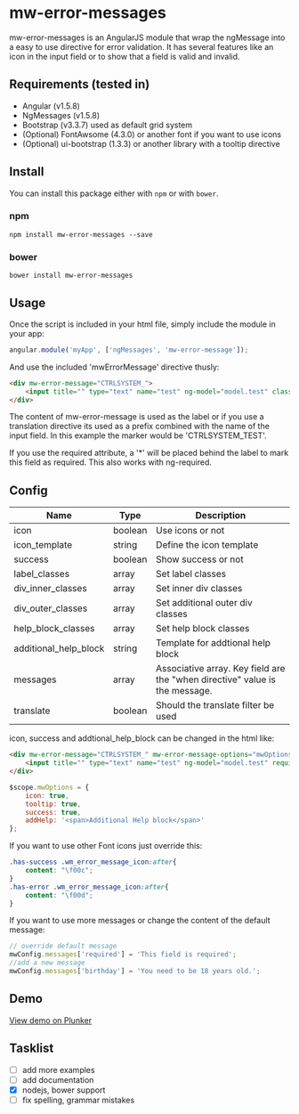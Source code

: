 # mw-error-messages

mw-error-messages is an AngularJS module that wrap the ngMessage into a easy to use directive for error validation. It has several features like an icon in the input field or to show that a field is valid and invalid.

## Requirements (tested in)
- Angular (v1.5.8)
- NgMessages (v1.5.8)
- Bootstrap (v3.3.7) used as default grid system
- (Optional) FontAwsome (4.3.0) or another font if you want to use icons
- (Optional) ui-bootstrap (1.3.3) or another library with a tooltip directive

## Install

You can install this package either with `npm` or with `bower`.

### npm

```shell
npm install mw-error-messages --save
```

### bower

```shell
bower install mw-error-messages
```

## Usage

Once the script is included in your html file, simply include the module in your app:
```javascript
angular.module('myApp', ['ngMessages', 'mw-error-message']);
```
    

And use the included 'mwErrorMessage' directive thusly:
```html
<div mw-error-message="CTRLSYSTEM_">
    <input title="" type="text" name="test" ng-model="model.test" class="form-control" required/>
</div>
```
    

The content of mw-error-message is used as the label or if you use a translation directive its used as a prefix combined with the name of the input field.
In this example the marker would be 'CTRLSYSTEM_TEST'.

If you use the required attribute, a '*' will be placed behind the label to mark this field as required. This also works with ng-required.


## Config

Name                    | Type      | Description
----------------------- | --------- | ------------
icon                    | boolean   | Use icons or not
icon_template           | string    | Define the icon template
success                 | boolean   | Show success or not
label_classes           | array     | Set label classes
div_inner_classes       | array     | Set inner div classes
div_outer_classes       | array     | Set additional outer div classes
help_block_classes      | array     | Set help block classes
additional_help_block   | string    | Template for addtional help block
messages                | array     | Associative array. Key field are the "when directive" value is the message.
translate               | boolean   | Should the translate filter be used

icon, success and addtional_help_block can be changed in the html like:
```html
<div mw-error-message="CTRLSYSTEM_" mw-error-message-options="mwOptions">
    <input title="" type="text" name="test" ng-model="model.test" required/>
</div>
```
```js
$scope.mwOptions = {
    icon: true,
    tooltip: true,
    success: true,
    addHelp: '<span>Additional Help block</span>'
};
```
If you want to use other Font icons just override this:
```css
.has-success .wm_error_message_icon:after{
	content: "\f00c";
}
.has-error .wm_error_message_icon:after{
	content: "\f00d";
}
```

If you want to use more messages or change the content of the default message:
```js
// override default message
mwConfig.messages['required'] = 'This field is required';
//add a new message
mwConfig.messages['birthday'] = 'You need to be 18 years old.';
```

## Demo

<a href='https://plnkr.co/edit/ZF3fAjkD5MRiWMViNnId?p=preview' target='_blank'>View demo on Plunker</a>


## Tasklist 
- [ ] add more examples
- [ ] add documentation
- [X] nodejs, bower support
- [ ] fix spelling, grammar mistakes
